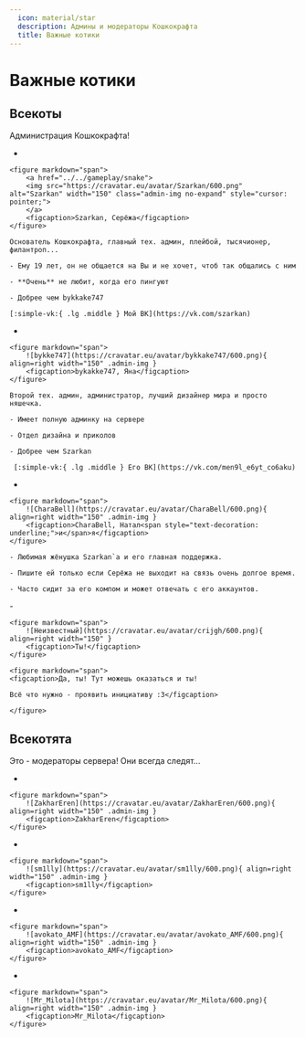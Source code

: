 ```yaml
---
  icon: material/star
  description: Админы и модераторы Кошкокрафта
  title: Важные котики
---
```


# Важные котики

## Всекоты

Администрация Кошкокрафта!

<div class="grid cards" markdown>

- 

    <figure markdown="span">
        <a href="../../gameplay/snake">
        <img src="https://cravatar.eu/avatar/Szarkan/600.png" alt="Szarkan" width="150" class="admin-img no-expand" style="cursor: pointer;">
        </a>
        <figcaption>Szarkan, Серёжа</figcaption>
    </figure>

    Основатель Кошкокрафта, главный тех. админ, плейбой, тысячионер, филантроп...

    - Ему 19 лет, он не общается на Вы и не хочет, чтоб так общались с ним

    - **Очень** не любит, когда его пингуют

    - Добрее чем bykkake747

    [:simple-vk:{ .lg .middle } Мой ВК](https://vk.com/szarkan)

-  

    <figure markdown="span">
        ![bykke747](https://cravatar.eu/avatar/bykkake747/600.png){ align=right width="150" .admin-img }
        <figcaption>bykakke747, Яна</figcaption>
    </figure>

    Второй тех. админ, администратор, лучший дизайнер мира и просто няшечка.

    - Имеет полную админку на сервере

    - Отдел дизайна и приколов

    - Добрее чем Szarkan

     [:simple-vk:{ .lg .middle } Его ВК](https://vk.com/men9l_e6yt_co6aku)

- 

    <figure markdown="span">
        ![CharaBell](https://cravatar.eu/avatar/CharaBell/600.png){ align=right width="150" .admin-img }
        <figcaption>CharaBell, Натал<span style="text-decoration: underline;">и</span>я</figcaption>
    </figure>

    - Любимая жёнушка Szarkan`a и его главная поддержка.

    - Пишите ей только если Серёжа не выходит на связь очень долгое время.

    - Часто сидит за его компом и может отвечать с его аккаунтов.

</div>

<div class="grid cards" markdown>
-  

    <figure markdown="span">
        ![Неизвестный](https://cravatar.eu/avatar/crijgh/600.png){ align=right width="150" }
        <figcaption>Ты!</figcaption>
    </figure>

    <figure markdown="span">
    <figcaption>Да, ты! Тут можешь оказаться и ты!  

    Всё что нужно - проявить инициативу :3</figcaption>

    </figure>

</div>

## Всекотята

Это - модераторы сервера! Они всегда следят...

<div class="grid cards" markdown>

- 

    <figure markdown="span">
        ![ZakharEren](https://cravatar.eu/avatar/ZakharEren/600.png){ align=right width="150" .admin-img }
        <figcaption>ZakharEren</figcaption>
    </figure>

- 

    <figure markdown="span">
        ![sm1lly](https://cravatar.eu/avatar/sm1lly/600.png){ align=right width="150" .admin-img }
        <figcaption>sm1lly</figcaption>
    </figure>

- 

    <figure markdown="span">
        ![avokato_AMF](https://cravatar.eu/avatar/avokato_AMF/600.png){ align=right width="150" .admin-img }
        <figcaption>avokato_AMF</figcaption>
    </figure>

- 

    <figure markdown="span">
        ![Mr_Milota](https://cravatar.eu/avatar/Mr_Milota/600.png){ align=right width="150" .admin-img }
        <figcaption>Mr_Milota</figcaption>
    </figure>

</div>
